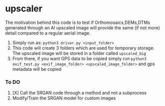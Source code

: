 # upscaler

The motivation behind this code is to test if Orthomosaics,DEMs,DTMs generated through an AI upscaled image will provide the same (if not more) detail compared to a regular aerial image.

1.  Simply run as: `python3 driver.py <input_folder>`
2.  This code will create 3 folders which are used for temporary storage. The upscaled image will be stored in a folder called `upscaled_big`
3.  From there, if you want GPS data to be copied simply run `python3 exif_test.py <exif_image_folder> <upscaled_image_folder>` and gps metadata will be copied


### To DO ###
1.  [X] Call the SRGAN code through a method and not a subprocess
2.  Modify/Train the SRGAN model for custom images
